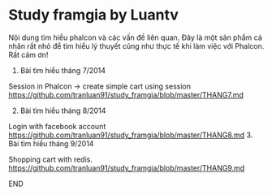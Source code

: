 Study framgia by Luantv
===============
Nội dung tìm hiểu phalcon và các vấn đề liên quan.
Đây là một sản phẩm cá nhân rất nhỏ để tìm hiểu lý thuyết cũng như thực tế khi làm việc với Phalcon.
Rất cảm ơn!

1. Bài tìm hiểu tháng 7/2014

  Session in Phalcon -> create simple cart using session
    https://github.com/tranluan91/study_framgia/blob/master/THANG7.md

2. Bài tìm hiểu tháng 8/2014

  Login with facebook account
    https://github.com/tranluan91/study_framgia/blob/master/THANG8.md
3. Bài tìm hiểu tháng 9/2014

  Shopping cart with redis.
    https://github.com/tranluan91/study_framgia/blob/master/THANG9.md

END
